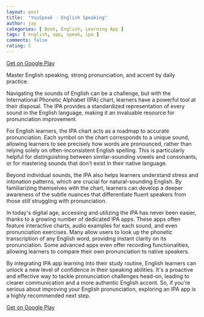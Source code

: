 ```yaml
---
layout: post
title:  "YouSpeak - English Speaking"
author: jay
categories: [ Book, English, Learning App ]
tags: [ english, app, speak, ipa ]
comments: false
rating: 5
---
```


[Get on Google Play](https://play.google.com/store/apps/details?id=com.hhzstudio.youspeakenglish)


Master English speaking, strong pronunciation, and accent by daily practice.

Navigating the sounds of English can be a challenge, but with the International Phonetic Alphabet (IPA) chart, learners have a powerful tool at their disposal. The IPA provides a standardized representation of every sound in the English language, making it an invaluable resource for pronunciation improvement.

For English learners, the IPA chart acts as a roadmap to accurate pronunciation. Each symbol on the chart corresponds to a unique sound, allowing learners to see precisely how words are pronounced, rather than relying solely on often-inconsistent English spelling. This is particularly helpful for distinguishing between similar-sounding vowels and consonants, or for mastering sounds that don't exist in their native language.


Beyond individual sounds, the IPA also helps learners understand stress and intonation patterns, which are crucial for natural-sounding English. By familiarizing themselves with the chart, learners can develop a deeper awareness of the subtle nuances that differentiate fluent speakers from those still struggling with pronunciation.

In today's digital age, accessing and utilizing the IPA has never been easier, thanks to a growing number of dedicated IPA apps. These apps often feature interactive charts, audio examples for each sound, and even pronunciation exercises. Many allow users to look up the phonetic transcription of any English word, providing instant clarity on its pronunciation. Some advanced apps even offer recording functionalities, allowing learners to compare their own pronunciation to native speakers.


By integrating IPA app learning into their study routine, English learners can unlock a new level of confidence in their speaking abilities. It's a proactive and effective way to tackle pronunciation challenges head-on, leading to clearer communication and a more authentic English accent. So, if you're serious about improving your English pronunciation, exploring an IPA app is a highly recommended next step.

[Get on Google Play](https://play.google.com/store/apps/details?id=com.hhzstudio.youspeakenglish)
